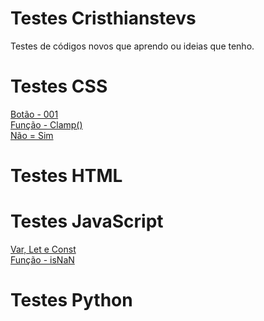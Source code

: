 # Testes Cristhianstevs
 Testes de códigos novos que aprendo ou ideias que tenho.
# Testes CSS
<a href="css/botao/index.html">Botão - 001</a>
<br>
<a href="css/clamp/index.html">Função - Clamp()</a>
<br>
<a href="css/nao=sim/index.html">Não = Sim</a>
<br>

# Testes HTML
# Testes JavaScript
<a href="js/varLetConst/varLetConst.js"> Var, Let e Const</a>
<br>
<a href="js/isNaN/isNaN.js">Função - isNaN</a>

# Testes Python